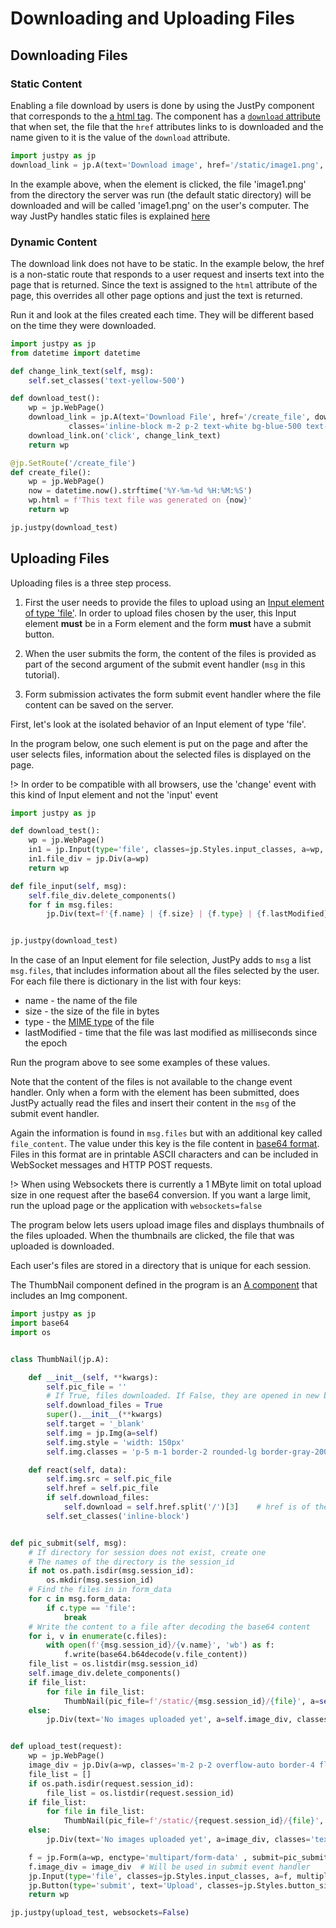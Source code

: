 # Downloading and Uploading Files

## Downloading Files

### Static Content

Enabling a file download by users is done by using the JustPy component that corresponds to the [a html tag](https://developer.mozilla.org/en-US/docs/Web/HTML/Element/a). The component has a [`download` attribute](https://developer.mozilla.org/en-US/docs/Web/HTML/Element/a#Attributes) that when set, the file that the `href` attributes links to is downloaded and the name given to it is the value of the `download` attribute.

```python
import justpy as jp
download_link = jp.A(text='Download image', href='/static/image1.png', download='image1.png')
```

In the example above, when the element is clicked, the file 'image1.png' from the directory the server was run (the default static directory) will be downloaded and will be called 'image1.png' on the user's computer. The way JustPy handles static files is explained [here](tutorial/static.md)

### Dynamic Content

The download link does not have to be static. In the example below, the href is a non-static route that responds to a user request and inserts text into the page that is returned. Since the text is assigned to the `html` attribute of the page, this overrides all other page options and just the text is returned. 

Run it and look at the files created each time. They will be different based on the time they were downloaded.

```python
import justpy as jp
from datetime import datetime

def change_link_text(self, msg):
    self.set_classes('text-yellow-500')

def download_test():
    wp = jp.WebPage()
    download_link = jp.A(text='Download File', href='/create_file', download='text_file.txt', a=wp,
             classes='inline-block m-2 p-2 text-white bg-blue-500 text-2xl')
    download_link.on('click', change_link_text)
    return wp

@jp.SetRoute('/create_file')
def create_file():
    wp = jp.WebPage()
    now = datetime.now().strftime('%Y-%m-%d %H:%M:%S')
    wp.html = f'This text file was generated on {now}'
    return wp

jp.justpy(download_test)

```
 
## Uploading Files 

Uploading files is a three step process.

1) First the user needs to provide the files to upload using an [Input element of type 'file'](https://developer.mozilla.org/en-US/docs/Web/HTML/Element/input/file). In order to upload files chosen by the user, this Input element **must** be in a Form element and the form **must** have a submit button.

2) When the user submits the form, the content of the files is provided as part of the second argument of the submit event handler (`msg` in this tutorial).

3) Form submission activates the form submit event handler where the file content can be saved on the server.

First, let's look at the isolated behavior of an Input element of type 'file'.

In the program below, one such element is put on the page and after the user selects files, information about the selected files is displayed on the page.

!> In order to be compatible with all browsers, use the 'change' event with this kind of Input element and not the 'input' event


```python
import justpy as jp

def download_test():
    wp = jp.WebPage()
    in1 = jp.Input(type='file', classes=jp.Styles.input_classes, a=wp, multiple=True, change=file_input)
    in1.file_div = jp.Div(a=wp)
    return wp

def file_input(self, msg):
    self.file_div.delete_components()
    for f in msg.files:
        jp.Div(text=f'{f.name} | {f.size} | {f.type} | {f.lastModified}', a=self.file_div, classes='font-mono m-1 p-2')


jp.justpy(download_test)

```

In the case of an Input element for file selection, JustPy adds to `msg` a list `msg.files`, that includes information about all the files selected by the user. For each file there is dictionary in the list with four keys:

* name - the name of the file
* size - the size of the file in bytes
* type - the [MIME type](https://developer.mozilla.org/en-US/docs/Web/HTTP/Basics_of_HTTP/MIME_types) of the file
* lastModified - time that the file was last modified as milliseconds since the epoch

Run the program above to see some examples of these values.

Note that the content of the files is not available to the change event handler. Only when a form with the element has been submitted, does JustPy actually read the files and insert their content in the `msg` of the submit event handler. 

Again the information is found in `msg.files` but with an additional key called `file_content`. The value under this key is the file content in  [base64 format](https://docs.python.org/3/library/base64.html). Files in this format are in printable ASCII characters and can be included in WebSocket messages and HTTP POST requests. 

!> When using Websockets there is currently a 1 MByte limit on total upload size in one request after the base64 conversion. If you want a large limit, run the upload page or the application with `websockets=false`

The program below lets users upload image files and displays thumbnails of the files uploaded. When the thumbnails are clicked, the file that was uploaded is downloaded. 

Each user's files are stored in a directory that is unique for each session.

The ThumbNail component defined in the program is an [A component](tutorial/html_components?id=html-links) that includes an Img component. 

```python
import justpy as jp
import base64
import os


class ThumbNail(jp.A):

    def __init__(self, **kwargs):
        self.pic_file = ''
        # If True, files downloaded. If False, they are opened in new browser tab
        self.download_files = True
        super().__init__(**kwargs)
        self.target = '_blank'
        self.img = jp.Img(a=self)
        self.img.style = 'width: 150px'
        self.img.classes = 'p-5 m-1 border-2 rounded-lg border-gray-200 hover:shadow-lg'

    def react(self, data):
        self.img.src = self.pic_file
        self.href = self.pic_file
        if self.download_files:
            self.download = self.href.split('/')[3]    # href is of the form /static/session_id/file_name
        self.set_classes('inline-block')


def pic_submit(self, msg):
    # If directory for session does not exist, create one
    # The names of the directory is the session_id
    if not os.path.isdir(msg.session_id):
        os.mkdir(msg.session_id)
    # Find the files in in form_data
    for c in msg.form_data:
        if c.type == 'file':
            break
    # Write the content to a file after decoding the base64 content
    for i, v in enumerate(c.files):
        with open(f'{msg.session_id}/{v.name}', 'wb') as f:
            f.write(base64.b64decode(v.file_content))
    file_list = os.listdir(msg.session_id)
    self.image_div.delete_components()
    if file_list:
        for file in file_list:
            ThumbNail(pic_file=f'/static/{msg.session_id}/{file}', a=self.image_div)
    else:
        jp.Div(text='No images uploaded yet', a=self.image_div, classes='text-3xl')


def upload_test(request):
    wp = jp.WebPage()
    image_div = jp.Div(a=wp, classes='m-2 p-2 overflow-auto border-4 flex flex-wrap content-start', style='height: 80vh')
    file_list = []
    if os.path.isdir(request.session_id):
        file_list = os.listdir(request.session_id)
    if file_list:
        for file in file_list:
            ThumbNail(pic_file=f'/static/{request.session_id}/{file}', a=image_div)
    else:
        jp.Div(text='No images uploaded yet', a=image_div, classes='text-3xl')

    f = jp.Form(a=wp, enctype='multipart/form-data' , submit=pic_submit)
    f.image_div = image_div  # Will be used in submit event handler
    jp.Input(type='file', classes=jp.Styles.input_classes, a=f, multiple=True, accept='image/*')
    jp.Button(type='submit', text='Upload', classes=jp.Styles.button_simple, a=f)
    return wp

jp.justpy(upload_test, websockets=False)

```
